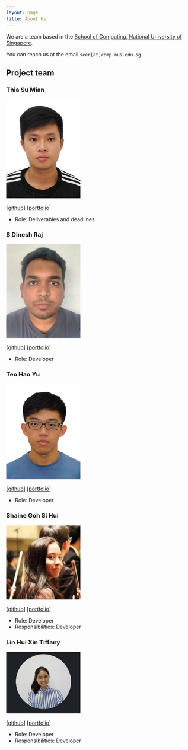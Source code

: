 ```yaml
---
layout: page
title: About Us
---
```


We are a team based in the [School of Computing, National University of Singapore](http://www.comp.nus.edu.sg).

You can reach us at the email `seer[at]comp.nus.edu.sg`

## Project team

### Thia Su Mian

<img src="images/tsumian.png" width="200px">

[[github](https://github.com/tsumian)]
[[portfolio](team/tsumian.md)]

* Role: Deliverables and deadlines


### S Dinesh Raj

<img src="images/dineshraj555.png" width="200px">

[[github](http://github.com/dineshraj555)]
[[portfolio](team/dineshraj555.md)]

* Role: Developer


### Teo Hao Yu

<img src="images/tobihy.png" width="200px">

[[github](http://github.com/tobihy)] 
[[portfolio](team/tobihy.md)]

* Role: Developer


### Shaine Goh Si Hui

<img src="images/soloplxya.png" width="200px">

[[github](http://github.com/soloplxya)]
[[portfolio](team/soloplxya.md)]

* Role: Developer
* Responsibilities: Developer 


### Lin Hui Xin Tiffany

<img src="images/tiffanylin21.png" width="200px">

[[github](http://github.com/Tiffanylin21)]
[[portfolio](team/tiffanylin21.md)]

* Role: Developer
* Responsibilities: Developer
